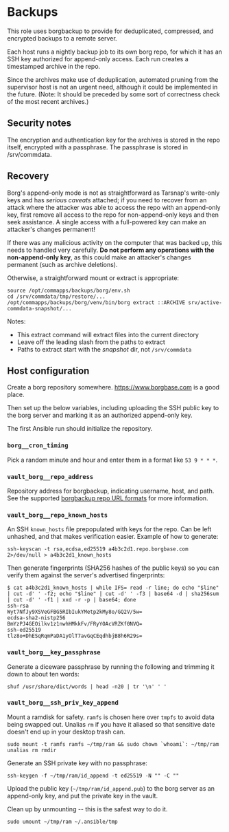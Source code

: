 # Backups

This role uses borgbackup to provide for deduplicated, compressed, and
encrypted backups to a remote server.

Each host runs a nightly backup job to its own borg repo, for which it
has an SSH key authorized for append-only access. Each run creates a
timestamped archive in the repo.

Since the archives make use of deduplication, automated pruning from
the supervisor host is not an urgent need, although it could be
implemented in the future. (Note: It should be preceded by some sort
of correctness check of the most recent archives.)

## Security notes

The encryption and authentication key for the archives is stored in
the repo itself, encrypted with a passphrase. The passphrase is stored
in /srv/commdata.

## Recovery

Borg's append-only mode is not as straightforward as Tarsnap's
write-only keys and has *serious caveats* attached; if you need to
recover from an attack where the attacker was able to access the repo
with an append-only key, first remove all access to the repo for
non-append-only keys and then seek assistance. A single access with a
full-powered key can make an attacker's changes permanent!

If there was any malicious activity on the computer that was backed
up, this needs to handled very carefully. **Do not perform any
operations with the non-append-only key**, as this could make an
attacker's changes permanent (such as archive deletions).

Otherwise, a straightforward mount or extract is appropriate:

```
source /opt/commapps/backups/borg/env.sh
cd /srv/commdata/tmp/restore/...
/opt/commapps/backups/borg/venv/bin/borg extract ::ARCHIVE srv/active-commdata-snapshot/...
```

Notes:

- This extract command will extract files into the current directory
- Leave off the leading slash from the paths to extract
- Paths to extract start with the *snapshot* dir, not `/srv/commdata`

## Host configuration

Create a borg repository somewhere. <https://www.borgbase.com> is a
good place.

Then set up the below variables, including uploading the SSH public
key to the borg server and marking it as an authorized append-only
key.

The first Ansible run should initialize the repository.

### `borg__cron_timing`

Pick a random minute and hour and enter them in a format like `53 9 * * *`.

### `vault_borg__repo_address`

Repository address for borgbackup, indicating username, host, and
path. See the supported
[borgbackup repo URL formats](https://borgbackup.readthedocs.io/en/stable/usage/general.html#repository-urls)
for more information.

### `vault_borg__repo_known_hosts`

An SSH `known_hosts` file prepopulated with keys for the repo. Can be
left unhashed, and that makes verification easier. Example of how to
generate:

`ssh-keyscan -t rsa,ecdsa,ed25519 a4b3c2d1.repo.borgbase.com 2>/dev/null > a4b3c2d1_known_hosts`

Then generate fingerprints (SHA256 hashes of the public keys) so you
can verify them against the server's advertised fingerprints:

```
$ cat a4b3c2d1_known_hosts | while IFS= read -r line; do echo "$line" | cut -d' ' -f2; echo "$line" | cut -d' ' -f3 | base64 -d | sha256sum | cut -d' ' -f1 | xxd -r -p | base64; done
ssh-rsa
Wyt7NfJy9XSVeGFBG5RIbIukYMetp2kMy8o/GQ2V/5w=
ecdsa-sha2-nistp256
BmYzPJ4GEOilkv1z1nwhHMkkFv/FRyYOAcVRZKf0NVQ=
ssh-ed25519
tlz8o+DhESqRqmPaDA1yOlT7avGqCEqdhbjB8h6R29s=
```

### `vault_borg__key_passphrase`

Generate a diceware passphrase by running the following and trimming
it down to about ten words:

`shuf /usr/share/dict/words | head -n20 | tr '\n' ' '`

### `vault_borg__ssh_priv_key_append`

Mount a ramdisk for safety. `ramfs` is chosen here over `tmpfs` to
avoid data being swapped out. Unalias `rm` if you have it aliased so
that sensitive date doesn't end up in your desktop trash can.

```
sudo mount -t ramfs ramfs ~/tmp/ram && sudo chown `whoami`: ~/tmp/ram
unalias rm rmdir
```

Generate an SSH private key with no passphrase:

```
ssh-keygen -f ~/tmp/ram/id_append -t ed25519 -N "" -C ""
```

Upload the public key (`~/tmp/ram/id_append.pub`) to the borg server
as an append-only key, and put the private key in the vault.

Clean up by unmounting -- this is the safest way to do it.

```
sudo umount ~/tmp/ram ~/.ansible/tmp
```
